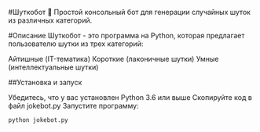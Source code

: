 #Шуткобот 🤖
Простой консольный бот для генерации случайных шуток из различных категорий.

#Описание
Шуткобот - это программа на Python, которая предлагает пользователю шутки из трех категорий:

Айтишные (IT-тематика)
Короткие (лаконичные шутки)
Умные (интеллектуальные шутки)

##Установка и запуск

Убедитесь, что у вас установлен Python 3.6 или выше
Скопируйте код в файл jokebot.py
Запустите программу:

```bash
python jokebot.py


